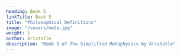 ```yaml
---
heading: Book 5
linkTitle: Book 5
title: "Philosophical Definitions"
image: "/covers/meta.jpg"
weight: 1
author: Aristotle
description: "Book 5 of The Simplified Metaphysics by Aristotle"
---
```

